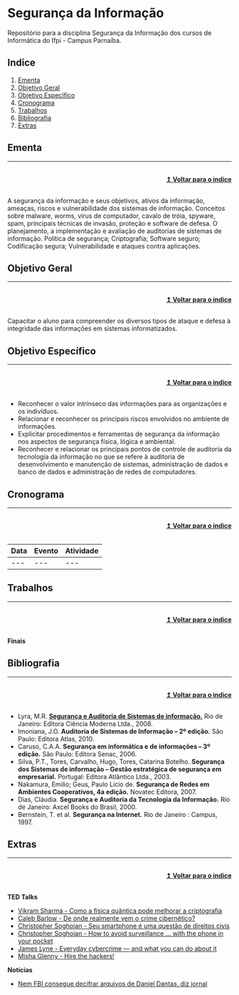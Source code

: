 # Segurança da Informação
Repositório para a disciplina Segurança da Informação dos cursos de Informática do Ifpi - Campus Parnaíba.

## Indice
1. [Ementa]
2. [Objetivo Geral]
3. [Objetivo Específico]
4. [Cronograma]
5. [Trabalhos]
6. [Bibliografia]
7. [Extras]

## Ementa
----

<br/>
<div align="right">
    <b><a href="#indice">↥ Voltar para o indice</a></b>
</div>
<br/>

A segurança da informação e seus objetivos, ativos da informação, ameaças, riscos e vulnerabilidade dos sistemas de informação. Conceitos sobre malware, worms, vírus de computador, cavalo de tróia, spyware, spam, principais técnicas de invasão, proteção e software de defesa. O planejamento, a implementação e avaliação de auditorias de sistemas de informação. Política de segurança; Criptografia; Software seguro; Codificação segura; Vulnerabilidade e ataques contra aplicações.

## Objetivo Geral
----

<br/>
<div align="right">
    <b><a href="#indice">↥ Voltar para o indice</a></b>
</div>
<br/>

Capacitar o aluno para compreender os diversos tipos de ataque e defesa à integridade das informações em sistemas informatizados.

## Objetivo Específico
----

<br/>
<div align="right">
    <b><a href="#indice">↥ Voltar para o indice</a></b>
</div>
<br/>

* Reconhecer o valor intrínseco das informações para as organizações e os indivíduos.
* Relacionar e reconhecer os principais riscos envolvidos no ambiente de informações.
* Explicitar procedimentos e ferramentas de segurança da informação nos aspectos de segurança física, lógica e ambiental.
* Reconhecer e relacionar os principais pontos de controle de auditoria da tecnologia da informação no que se refere à auditoria de desenvolvimento e manutenção de sistemas, administração de dados e banco de dados e administração de redes de computadores.

## Cronograma
----

<br/>
<div align="right">
    <b><a href="#indice">↥ Voltar para o indice</a></b>
</div>
<br/>

Data        |   Evento                  |   Atividade
---         |   ---                     |   ---
---         |   ---                     |   ---



## Trabalhos
----

<br/>
<div align="right">
    <b><a href="#indice">↥ Voltar para o indice</a></b>
</div>
<br/>

**Finais**

## Bibliografia
----

<br/>
<div align="right">
    <b><a href="#indice">↥ Voltar para o indice</a></b>
</div>
<br/>


* Lyra, M.R. **[Segurança e Auditoria de Sistemas de informação.]** Rio de Janeiro: Editora Ciência Moderna Ltda., 2008.
* Imoniana, J.O. **Auditoria de Sistemas de Informação – 2º edição.** São Paulo: Editora Atlas, 2010.
* Caruso, C.A.A. **Segurança em informática e de informações – 3º edição.** São Paulo: Editora Senac, 2006.
* Silva, P.T., Tores, Carvalho, Hugo, Tores, Catarina Botelho. **Segurança dos Sistemas de informação – Gestão estratégica de segurança em empresarial.** Portugal: Editora Atlântico Ltda., 2003.
* Nakamura, Emilio; Geus, Paulo Licio de. **Segurança de Redes em Ambientes Cooperativos, 4a edição.** Novatec Editora, 2007.
* Dias, Cláudia. **Segurança e Auditoria da Tecnologia da Informação.** Rio de Janeiro: Axcel Books do Brasil, 2000.
* Bernstein, T. et al. **Segurança na Internet.** Rio de Janeiro : Campus, 1997.

## Extras
----

<br/>
<div align="right">
    <b><a href="#indice">↥ Voltar para o indice</a></b>
</div>
<br/>

**TED Talks**
* [Vikram Sharma - Como a física quântica pode melhorar a criptografia]
* [Caleb Barlow - De onde realmente vem o crime cibernético?]
* [Christopher Soghoian - Seu smartphone é uma questão de direitos civis]
* [Christopher Soghoian - How to avoid surveillance ... with the phone in your pocket]
* [James Lyne - Everyday cybercrime — and what you can do about it]
* [Misha Glenny - Hire the hackers!]

**Notícias**
* [Nem FBI consegue decifrar arquivos de Daniel Dantas, diz jornal]

[Ementa]: #ementa
[Objetivo Geral]: #objetivo-geral
[Objetivo Específico]: #objetivo-específico
[Cronograma]: #cronograma
[Trabalhos]: #trabalhos
[Bibliografia]: #bibliografia
[Extras]: #extras

[Segurança e Auditoria de Sistemas de informação.]: http://sardes.ifpi.edu.br/pergamum/mobile/resultado_info.php?cod_acervo=578

[Vikram Sharma - Como a física quântica pode melhorar a criptografia]: https://www.ted.com/talks/vikram_sharma_how_quantum_physics_can_make_encryption_stronger?language=pt-br#t-701428
[Caleb Barlow - De onde realmente vem o crime cibernético?]: https://www.ted.com/talks/caleb_barlow_where_is_cybercrime_really_coming_from?language=pt-br#t-855957
[Christopher Soghoian - Seu smartphone é uma questão de direitos civis]: https://www.ted.com/talks/christopher_soghoian_your_smartphone_is_a_civil_rights_issue?language=pt-br#t-452834
[Christopher Soghoian - How to avoid surveillance ... with the phone in your pocket]: https://www.ted.com/talks/christopher_soghoian_a_brief_history_of_phone_wiretapping_and_how_to_avoid_it#t-10379
[James Lyne - Everyday cybercrime — and what you can do about it]: https://www.ted.com/talks/james_lyne_everyday_cybercrime_and_what_you_can_do_about_it#t-855957
[Misha Glenny - Hire the hackers!]: https://www.ted.com/talks/misha_glenny_hire_the_hackers

[Nem FBI consegue decifrar arquivos de Daniel Dantas, diz jornal]: http://g1.globo.com/politica/noticia/2010/06/nem-fbi-consegue-decifrar-arquivos-de-daniel-dantas-diz-jornal.html